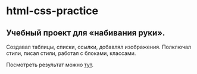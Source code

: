 # html-css-practice

## Учебный проект для «набивания руки».

Создавал таблицы, списки, ссылки, добавлял изображения. Полключал стили, писал стили, работал с блоками, классами.

Посмотреть результат можно [тут](https://omega8015.github.io/html-css-practice/).
